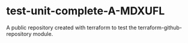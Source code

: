 # test-unit-complete-A-MDXUFL
A public repository created with terraform to test the terraform-github-repository module.
